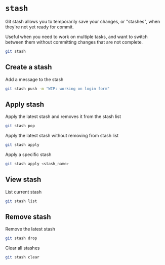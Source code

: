 # `stash`

Git stash allows you to temporarily save your changes, or "stashes", when they're not yet ready for commit.

Useful when you need to work on multiple tasks, and want to switch between them without committing changes that are not complete.

```sh
git stash
```

## Create a stash

Add a message to the stash

```sh
git stash push -m "WIP: working on login form"
```

## Apply stash

Apply the latest stash and removes it from the stash list

```sh
git stash pop
```

Apply the latest stash without removing from stash list

```sh
git stash apply
```

Apply a specific stash

```sh
git stash apply <stash_name>
```

## View stash

List current stash

```sh
git stash list
```

## Remove stash

Remove the latest stash

```sh
git stash drop
```

Clear all stashes

```sh
git stash clear
```
